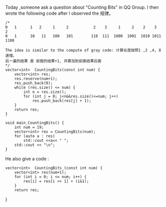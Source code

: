Today ,someone ask a question about "Counting Bits" in QQ Group. I then wrote the following code after I observed the 规律。

```
/*
0   1      1   2     1     2           2    3     1     2    2    3    2  
0   1      10   11   100   101        110  111  1000  1001  1010 1011 1100   

The idea is similar to the compute of gray code: 计算长度按照1 ,2 ,4, 8递增。
后一遍的结果 是 前面的结果+1, 并累加到前面结果后面
*/
vector<int>  CountingBits(const int num) {
	vector<int> res;
	res.reserve(num+1);
	res.push_back(0);
	while (res.size() <= num) {
		int n = res.size();
		for (int j = 0; j<n&&res.size()<=num; j++)
			res.push_back(res[j] + 1);
	}
	return res;
}

void main_CountingBits() {
	int num = 19;
	vector<int> res = CountingBits(num);
	for (auto a : res)
		std::cout <<a<< " ";
	std::cout << "\n";
}
```

He also give a code :
```
vector<int>  CountingBits_(const int num) {
	vector<int> res(num+1);
	for (int i = 0; i <= num; i++) {
		res[i] = res[i >> 1] + (i&1);
	}
	return res;
```
}
